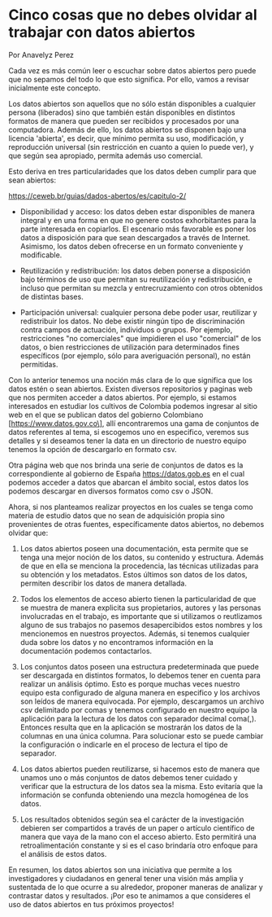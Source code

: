 # Cinco cosas que no debes olvidar al trabajar con datos abiertos

Por Anavelyz Perez

Cada vez es más común leer o escuchar sobre datos abiertos pero puede que no
sepamos del todo lo que esto significa. Por ello, vamos a revisar inicialmente
este concepto.

Los datos abiertos son aquellos que no sólo están disponibles a cualquier persona (liberados) sino que
también están disponibles en distintos formatos de manera que pueden ser
recibidos y procesados por una computadora. Además de ello, los datos abiertos se disponen bajo una licencia
'abierta', es decir, que mínimo permita su uso, modificación, y reproducción
universal (sin restricción en cuanto a quien lo puede ver), y que según sea
apropiado, permita además uso comercial.

Esto deriva en tres particularidades que los datos deben cumplir para que sean
abiertos:

https://ceweb.br/guias/dados-abertos/es/capitulo-2/

- Disponibilidad y acceso: los datos deben estar disponibles de manera integral
  y en una forma en que no genere costos exhorbitantes para la parte interesada en
  copiarlos. El escenario más favorable es poner los datos a disposición para
  que sean descargados a través de Internet. Asimismo, los datos deben ofrecerse
  en un formato conveniente y modificable.

- Reutilización y redistribución: los datos deben ponerse a disposición bajo
  términos de uso que permitan su reutilización y redistribución, e incluso que
  permitan su mezcla y entrecruzamiento con otros obtenidos de distintas bases.

- Participación universal: cualquier persona debe poder usar, reutilizar y
  redistribuir los datos. No debe existir ningún tipo de discriminación contra
  campos de actuación, individuos o grupos. Por ejemplo, restricciones "no
  comerciales" que impidieren el uso "comercial" de los datos, o bien
  restricciones de utilización para determinados fines específicos (por ejemplo,
  sólo para averiguación personal), no están permitidas.

Con lo anterior tenemos una noción más clara de lo que significa que los datos
estén o sean abiertos. Existen diversos repositorios y paginas web que nos
permiten acceder a datos abiertos. Por ejemplo, si estamos interesados en
estudiar los cultivos de Colombia podemos ingresar al sitio web en el que se
publican datos del gobierno Colombiano \[https://www.datos.gov.co\], allí
encontraremos una gama de conjuntos de datos referentes al tema, si escogemos
uno en especifico, veremos sus detalles y si deseamos tener la data en un
directorio de nuestro equipo tenemos la opción de descargarlo en formato csv.

Otra página web que nos brinda una serie de conjuntos de datos es la
correspondiente al gobierno de España https://datos.gob.es en el cual podemos
acceder a datos que abarcan el ámbito social, estos datos los podemos descargar
en diversos formatos como csv o JSON.

Ahora, si nos planteamos realizar proyectos en los cuales se tenga como materia
de estudio datos que no sean de adquisición propia sino provenientes de otras
fuentes, específicamente datos abiertos, no debemos olvidar que:

1. Los datos abiertos poseen una documentación, esta permite que se tenga una
   mejor noción de los datos, su contenido y estructura. Además de que en ella
   se menciona la procedencia, las técnicas utilizadas para su obtención y los
   metadatos. Estos últimos son datos de los datos, permiten describir los datos
   de manera detallada.

1. Todos los elementos de acceso abierto tienen la particularidad de que se
   muestra de manera explicita sus propietarios, autores y las personas
   involucradas en el trabajo, es importante que si utilizamos o reutlizamos
   alguno de sus trabajos no pasemos desapercibidos estos nombres y los
   mencionemos en nuestros proyectos. Además, si tenemos cualquier duda sobre
   los datos y no encontramos información en la documentación podemos
   contactarlos.

1. Los conjuntos datos poseen una estructura predeterminada que puede ser
   descargada en distintos formatos, lo debemos tener en cuenta para realizar un
   análisis óptimo. Esto es porque muchas veces nuestro equipo esta configurado
   de alguna manera en especifico y los archivos son leídos de manera
   equivocada. Por ejemplo, descargamos un archivo csv delimitado por comas y
   tenemos configurado en nuestro equipo la aplicación para la lectura de los
   datos con separador decimal coma(,). Entonces resulta que en la aplicación se
   mostrarán los datos de la columnas en una única columna. Para solucionar esto
   se puede cambiar la configuración o indicarle en el proceso de lectura el
   tipo de separador.

1. Los datos abiertos pueden reutilizarse, si hacemos esto de manera que unamos
   uno o más conjuntos de datos debemos tener cuidado y verificar que la
   estructura de los datos sea la misma. Esto evitaría que la información se
   confunda obteniendo una mezcla homogénea de los datos.

1. Los resultados obtenidos según sea el carácter de la investigación debieren
   ser compartidos a través de un paper o artículo científico de manera que vaya
   de la mano con el acceso abierto. Esto permitirá una retroalimentación
   constante y si es el caso brindaría otro enfoque para el análisis de estos
   datos.

En resumen, los datos abiertos son una iniciativa que permite a los
investigadores y ciudadanos en general tener una visión más amplia y sustentada
de lo que ocurre a su alrededor, proponer maneras de analizar y contrastar datos
y resultados. ¡Por eso te animamos a que consideres el uso de datos abiertos en tus próximos proyectos!

